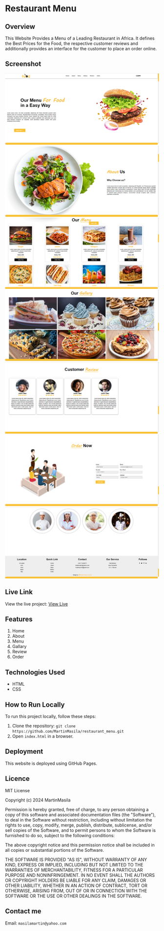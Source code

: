 # Restaurant Menu

## Overview
This Website Provides a Menu of a Leading Restaurant in Africa. It defines the Best Prices for the Food, the respective customer reviews and additionally provides an interface for the customer to place an order online.

## Screenshot
<img src="assets\Screenshot 1.png" alt="Screensot1">
<img src="assets\Screenshot 2.png" alt="Screensot2">
<img src="assets\Screenshot 3.png" alt="Screensot3">
<img src="assets\Screenshot 4.png" alt="Screensot4">
<img src="assets\Screenshot 5.png" alt="Screensot5">
<img src="assets\Screenshot 6.png" alt="Screensot6">
<img src="assets\Screenshot 7.png" alt="Screensot7">

## Live Link
View the live project:   <a href="">View Live</a>

## Features
1. Home
2. About
3. Menu
4. Gallary
5. Review
6. Order

## Technologies Used
- HTML
- CSS

## How to Run Locally
To run this project locally, follow these steps:
1. Clone the repository:
`git clone https://github.com/MartinMasila/restaurant_menu.git`
2. Open `index.html` in a browser.

## Deployment
This website is deployed using GitHub Pages.

## Licence
MIT License

Copyright (c) 2024 MartinMasila

Permission is hereby granted, free of charge, to any person obtaining a copy
of this software and associated documentation files (the "Software"), to deal
in the Software without restriction, including without limitation the rights
to use, copy, modify, merge, publish, distribute, sublicense, and/or sell
copies of the Software, and to permit persons to whom the Software is
furnished to do so, subject to the following conditions:

The above copyright notice and this permission notice shall be included in all
copies or substantial portions of the Software.

THE SOFTWARE IS PROVIDED "AS IS", WITHOUT WARRANTY OF ANY KIND, EXPRESS OR
IMPLIED, INCLUDING BUT NOT LIMITED TO THE WARRANTIES OF MERCHANTABILITY,
FITNESS FOR A PARTICULAR PURPOSE AND NONINFRINGEMENT. IN NO EVENT SHALL THE
AUTHORS OR COPYRIGHT HOLDERS BE LIABLE FOR ANY CLAIM, DAMAGES OR OTHER
LIABILITY, WHETHER IN AN ACTION OF CONTRACT, TORT OR OTHERWISE, ARISING FROM,
OUT OF OR IN CONNECTION WITH THE SOFTWARE OR THE USE OR OTHER DEALINGS IN THE
SOFTWARE.

## Contact me
Email: `masilamartin@yahoo.com`